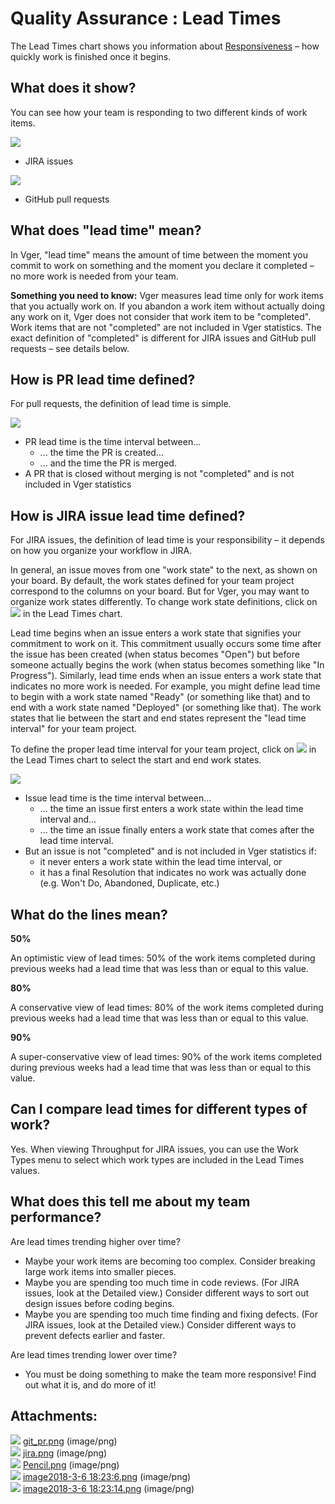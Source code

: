 Quality Assurance : Lead Times
==============================

The Lead Times chart shows you information about [Responsiveness](http://focusedobjective.com/team-metrics-right/) – how quickly work is finished once it begins.

What does it show?
------------------

You can see how your team is responding to two different kinds of work items.

![](attachments/87624456/87624441.png)

*   JIRA issues

![](attachments/87624456/87624440.png)

*   GitHub pull requests

What does "lead time" mean?
---------------------------

In Vger, "lead time" means the amount of time between the moment you commit to work on something and the moment you declare it completed – no more work is needed from your team.

**Something you need to know:** Vger measures lead time only for work items that you actually work on. If you abandon a work item without actually doing any work on it, Vger does not consider that work item to be "completed". Work items that are not "completed" are not included in Vger statistics. The exact definition of "completed" is different for JIRA issues and GitHub pull requests – see details below.

How is PR lead time defined?
----------------------------

For pull requests, the definition of lead time is simple.

![](attachments/87624456/87624440.png)

*   PR lead time is the time interval between...
    *   ... the time the PR is created...
    *   ... and the time the PR is merged.
*   A PR that is closed without merging is not "completed" and is not included in Vger statistics

How is JIRA issue lead time defined?
------------------------------------

For JIRA issues, the definition of lead time is your responsibility – it depends on how you organize your workflow in JIRA.

In general, an issue moves from one "work state" to the next, as shown on your board. By default, the work states defined for your team project correspond to the columns on your board. But for Vger, you may want to organize work states differently. To change work state definitions, click on ![](attachments/87624456/87624450.png) in the Lead Times chart.

Lead time begins when an issue enters a work state that signifies your commitment to work on it. This commitment usually occurs some time after the issue has been created (when status becomes "Open") but before someone actually begins the work (when status becomes something like "In Progress"). Similarly, lead time ends when an issue enters a work state that indicates no more work is needed. For example, you might define lead time to begin with a work state named "Ready" (or something like that) and to end with a work state named "Deployed" (or something like that). The work states that lie between the start and end states represent the "lead time interval" for your team project.

To define the proper lead time interval for your team project, click on ![](attachments/87624456/87624450.png) in the Lead Times chart to select the start and end work states.

![](attachments/87624456/87624441.png)

*   Issue lead time is the time interval between...
    *   ... the time an issue first enters a work state within the lead time interval and...
    *   ... the time an issue finally enters a work state that comes after the lead time interval.
*   But an issue is not "completed" and is not included in Vger statistics if:
    *   it never enters a work state within the lead time interval, or
    *   it has a final Resolution that indicates no work was actually done (e.g. Won't Do, Abandoned, Duplicate, etc.)

What do the lines mean?
-----------------------

**50%**

An optimistic view of lead times: 50% of the work items completed during previous weeks had a lead time that was less than or equal to this value.

**80%**

A conservative view of lead times: 80% of the work items completed during previous weeks had a lead time that was less than or equal to this value.

**90%**

A super\-conservative view of lead times: 90% of the work items completed during previous weeks had a lead time that was less than or equal to this value.

Can I compare lead times for different types of work?
-----------------------------------------------------

Yes. When viewing Throughput for JIRA issues, you can use the Work Types menu to select which work types are included in the Lead Times values.

What does this tell me about my team performance?
-------------------------------------------------

Are lead times trending higher over time?

*   Maybe your work items are becoming too complex. Consider breaking large work items into smaller pieces.
*   Maybe you are spending too much time in code reviews. (For JIRA issues, look at the Detailed view.) Consider different ways to sort out design issues before coding begins.
*   Maybe you are spending too much time finding and fixing defects. (For JIRA issues, look at the Detailed view.) Consider different ways to prevent defects earlier and faster.

Are lead times trending lower over time?

*   You must be doing something to make the team more responsive! Find out what it is, and do more of it!

Attachments:
------------

![](images/icons/bullet_blue.gif) [git\_pr.png](attachments/87624456/87624440.png) (image/png)  
![](images/icons/bullet_blue.gif) [jira.png](attachments/87624456/87624441.png) (image/png)  
![](images/icons/bullet_blue.gif) [Pencil.png](attachments/87624456/87624450.png) (image/png)  
![](images/icons/bullet_blue.gif) [image2018\-3\-6 18:23:6.png](attachments/87624456/87624454.png) (image/png)  
![](images/icons/bullet_blue.gif) [image2018\-3\-6 18:23:14.png](attachments/87624456/87624455.png) (image/png)  